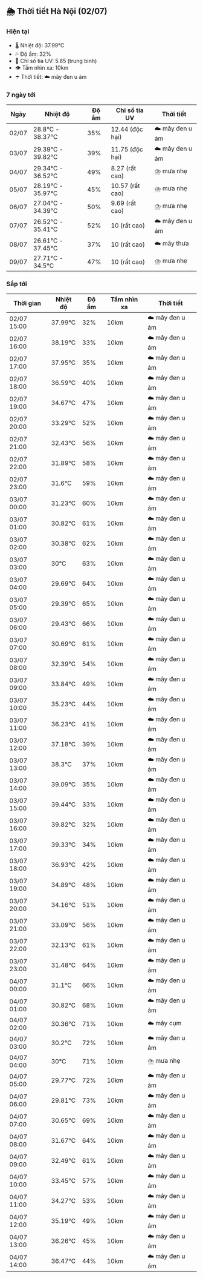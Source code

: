 ## 🌦️ Thời tiết Hà Nội (02/07)

### Hiện tại

- 🌡️ Nhiệt độ: 37.99℃
- 💦 Độ ẩm: 32%
- 🌟 Chỉ số tia UV: 5.85 (trung bình)
- 👁️ Tầm nhìn xa: 10km
- ☂️ Thời tiết: ☁️ mây đen u ám

### 7 ngày tới

| Ngày | Nhiệt độ | Độ ẩm | Chỉ số tia UV | Thời tiết |
| --- | --- | --- | --- | --- |
| 02/07 | 28.8℃ - 38.37℃ | 35% | 12.44 (độc hại) | ☁️ mây đen u ám |
| 03/07 | 29.39℃ - 39.82℃ | 39% | 11.75 (độc hại) | ☁️ mây đen u ám |
| 04/07 | 29.34℃ - 36.52℃ | 49% | 8.27 (rất cao) | ⛈️ mưa nhẹ |
| 05/07 | 28.19℃ - 35.97℃ | 45% | 10.57 (rất cao) | ⛈️ mưa nhẹ |
| 06/07 | 27.04℃ - 34.39℃ | 50% | 9.69 (rất cao) | ⛈️ mưa nhẹ |
| 07/07 | 26.52℃ - 35.41℃ | 52% | 10 (rất cao) | ☁️ mây đen u ám |
| 08/07 | 26.61℃ - 37.45℃ | 37% | 10 (rất cao) | ☁️ mây thưa |
| 09/07 | 27.71℃ - 34.5℃ | 47% | 10 (rất cao) | ⛈️ mưa nhẹ |

### Sắp tới

| Thời gian | Nhiệt độ | Độ ẩm | Tầm nhìn xa | Thời tiết |
| --- | --- | --- | --- | --- |
| 02/07 15:00 | 37.99℃ | 32% | 10km | ☁️ mây đen u ám |
| 02/07 16:00 | 38.19℃ | 33% | 10km | ☁️ mây đen u ám |
| 02/07 17:00 | 37.95℃ | 35% | 10km | ☁️ mây đen u ám |
| 02/07 18:00 | 36.59℃ | 40% | 10km | ☁️ mây đen u ám |
| 02/07 19:00 | 34.67℃ | 47% | 10km | ☁️ mây đen u ám |
| 02/07 20:00 | 33.29℃ | 52% | 10km | ☁️ mây đen u ám |
| 02/07 21:00 | 32.43℃ | 56% | 10km | ☁️ mây đen u ám |
| 02/07 22:00 | 31.89℃ | 58% | 10km | ☁️ mây đen u ám |
| 02/07 23:00 | 31.6℃ | 59% | 10km | ☁️ mây đen u ám |
| 03/07 00:00 | 31.23℃ | 60% | 10km | ☁️ mây đen u ám |
| 03/07 01:00 | 30.82℃ | 61% | 10km | ☁️ mây đen u ám |
| 03/07 02:00 | 30.38℃ | 62% | 10km | ☁️ mây đen u ám |
| 03/07 03:00 | 30℃ | 63% | 10km | ☁️ mây đen u ám |
| 03/07 04:00 | 29.69℃ | 64% | 10km | ☁️ mây đen u ám |
| 03/07 05:00 | 29.39℃ | 65% | 10km | ☁️ mây đen u ám |
| 03/07 06:00 | 29.43℃ | 66% | 10km | ☁️ mây đen u ám |
| 03/07 07:00 | 30.69℃ | 61% | 10km | ☁️ mây đen u ám |
| 03/07 08:00 | 32.39℃ | 54% | 10km | ☁️ mây đen u ám |
| 03/07 09:00 | 33.84℃ | 49% | 10km | ☁️ mây đen u ám |
| 03/07 10:00 | 35.23℃ | 44% | 10km | ☁️ mây đen u ám |
| 03/07 11:00 | 36.23℃ | 41% | 10km | ☁️ mây đen u ám |
| 03/07 12:00 | 37.18℃ | 39% | 10km | ☁️ mây đen u ám |
| 03/07 13:00 | 38.3℃ | 37% | 10km | ☁️ mây đen u ám |
| 03/07 14:00 | 39.09℃ | 35% | 10km | ☁️ mây đen u ám |
| 03/07 15:00 | 39.44℃ | 33% | 10km | ☁️ mây đen u ám |
| 03/07 16:00 | 39.82℃ | 32% | 10km | ☁️ mây đen u ám |
| 03/07 17:00 | 39.33℃ | 34% | 10km | ☁️ mây đen u ám |
| 03/07 18:00 | 36.93℃ | 42% | 10km | ☁️ mây đen u ám |
| 03/07 19:00 | 34.89℃ | 48% | 10km | ☁️ mây đen u ám |
| 03/07 20:00 | 34.16℃ | 51% | 10km | ☁️ mây đen u ám |
| 03/07 21:00 | 33.09℃ | 56% | 10km | ☁️ mây đen u ám |
| 03/07 22:00 | 32.13℃ | 61% | 10km | ☁️ mây đen u ám |
| 03/07 23:00 | 31.48℃ | 64% | 10km | ☁️ mây đen u ám |
| 04/07 00:00 | 31.1℃ | 66% | 10km | ☁️ mây đen u ám |
| 04/07 01:00 | 30.82℃ | 68% | 10km | ☁️ mây đen u ám |
| 04/07 02:00 | 30.36℃ | 71% | 10km | ☁️ mây cụm |
| 04/07 03:00 | 30.2℃ | 72% | 10km | ☁️ mây đen u ám |
| 04/07 04:00 | 30℃ | 71% | 10km | ⛈️ mưa nhẹ |
| 04/07 05:00 | 29.77℃ | 72% | 10km | ☁️ mây đen u ám |
| 04/07 06:00 | 29.81℃ | 73% | 10km | ☁️ mây đen u ám |
| 04/07 07:00 | 30.65℃ | 69% | 10km | ☁️ mây đen u ám |
| 04/07 08:00 | 31.67℃ | 64% | 10km | ☁️ mây đen u ám |
| 04/07 09:00 | 32.49℃ | 61% | 10km | ☁️ mây đen u ám |
| 04/07 10:00 | 33.45℃ | 57% | 10km | ☁️ mây đen u ám |
| 04/07 11:00 | 34.27℃ | 53% | 10km | ☁️ mây đen u ám |
| 04/07 12:00 | 35.19℃ | 49% | 10km | ☁️ mây đen u ám |
| 04/07 13:00 | 36.26℃ | 45% | 10km | ☁️ mây đen u ám |
| 04/07 14:00 | 36.47℃ | 44% | 10km | ☁️ mây đen u ám |
